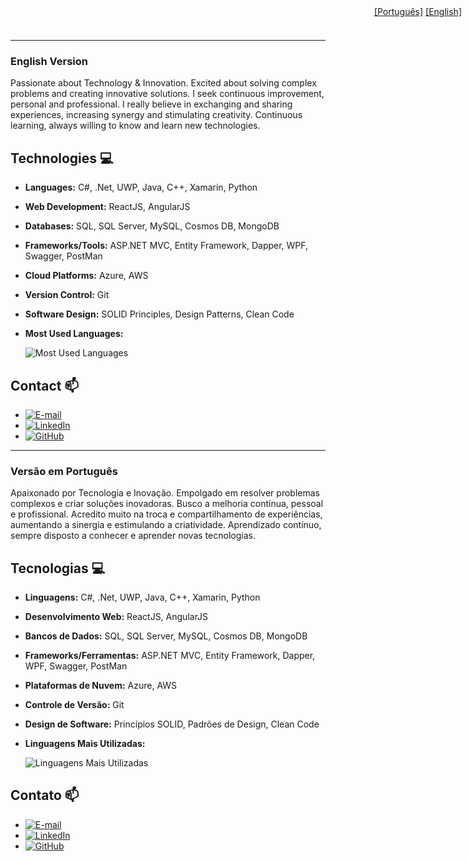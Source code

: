 <div style="position: relative;">
  <div style="position: fixed; top: 10px; right: 10px;">
    <a href="READMEP.md">[Português]</a>   <a href="#english-version">[English]</a>
  </div>
</div>


<!--
### Hi there 👋
**G10van1/G10van1** is a ✨ _special_ ✨ repository because its `README.md` (this file) appears on your GitHub profile.

Here are some ideas to get you started:

- 🔭 I’m currently working on ...
- 🌱 I’m currently learning ...
- 👯 I’m looking to collaborate on ...
- 🤔 I’m looking for help with ...
- 💬 Ask me about ...
- 📫 How to reach me: ...
- 😄 Pronouns: ...
- ⚡ Fun fact: ...
-->
_________________________________________________________________________________________________________________________
### English Version
Passionate about Technology & Innovation. Excited about solving complex problems and creating innovative solutions.
I seek continuous improvement, personal and professional. I really believe in exchanging and sharing experiences, increasing synergy and stimulating creativity.
Continuous learning, always willing to know and learn new technologies.

## Technologies 💻
- **Languages:** C#, .Net, UWP, Java, C++, Xamarin, Python
- **Web Development:** ReactJS, AngularJS
- **Databases:** SQL, SQL Server, MySQL, Cosmos DB, MongoDB
- **Frameworks/Tools:** ASP.NET MVC, Entity Framework, Dapper, WPF, Swagger, PostMan
- **Cloud Platforms:** Azure, AWS
- **Version Control:** Git
- **Software Design:** SOLID Principles, Design Patterns, Clean Code
- **Most Used Languages:** 
    
    ![Most Used Languages](https://github-readme-stats-git-masterrstaa-rickstaa.vercel.app/api/top-langs/?username=G10van1&layout=compact&bg_color=000&border_color=30A3DC&title_color=E94D5F&text_color=FFF&hide_title=true)

## Contact 📫
- [![E-mail](https://img.shields.io/badge/-Email-000?style=for-the-badge&logo=microsoft-outlook&logoColor=007BFF)](mailto:gionardi@hotmail.com) 
- [![LinkedIn](https://img.shields.io/badge/LinkedIn-0077B5?style=for-the-badge&logo=linkedin&logoColor=white)](https://www.linkedin.com/in/giovani-nardi/)
- [![GitHub](https://img.shields.io/badge/GitHub-100000?style=for-the-badge&logo=github&logoColor=white)](https://github.com/G10van1)

_________________________________________________________________________________________________________________________
### Versão em Português
Apaixonado por Tecnologia e Inovação. Empolgado em resolver problemas complexos e criar soluções inovadoras.
Busco a melhoria contínua, pessoal e profissional. Acredito muito na troca e compartilhamento de experiências, aumentando a sinergia e estimulando a criatividade.
Aprendizado contínuo, sempre disposto a conhecer e aprender novas tecnologias.

## Tecnologias 💻
- **Linguagens:** C#, .Net, UWP, Java, C++, Xamarin, Python
- **Desenvolvimento Web:** ReactJS, AngularJS
- **Bancos de Dados:** SQL, SQL Server, MySQL, Cosmos DB, MongoDB
- **Frameworks/Ferramentas:** ASP.NET MVC, Entity Framework, Dapper, WPF, Swagger, PostMan
- **Plataformas de Nuvem:** Azure, AWS
- **Controle de Versão:** Git
- **Design de Software:** Princípios SOLID, Padrões de Design, Clean Code
- **Linguagens Mais Utilizadas:** 
    
    ![Linguagens Mais Utilizadas](https://github-readme-stats-git-masterrstaa-rickstaa.vercel.app/api/top-langs/?username=G10van1&layout=compact&bg_color=000&border_color=30A3DC&title_color=E94D5F&text_color=FFF&hide_title=true)

## Contato 📫
- [![E-mail](https://img.shields.io/badge/-Email-000?style=for-the-badge&logo=microsoft-outlook&logoColor=007BFF)](mailto:gionardi@hotmail.com) 
- [![LinkedIn](https://img.shields.io/badge/LinkedIn-0077B5?style=for-the-badge&logo=linkedin&logoColor=white)](https://www.linkedin.com/in/giovani-nardi/)
- [![GitHub](https://img.shields.io/badge/GitHub-100000?style=for-the-badge&logo=github&logoColor=white)](https://github.com/G10van1)
